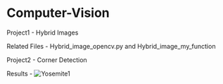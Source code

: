 # Computer-Vision
Project1 - Hybrid Images 

Related Files - Hybrid_image_opencv.py and Hybrid_image_my_function

Project2 - Corner Detection 

Results - 
![Yosemite1](https://user-images.githubusercontent.com/50337861/80893150-12170f80-8c8d-11ea-9d94-7ffac50a2d20.jpg)
